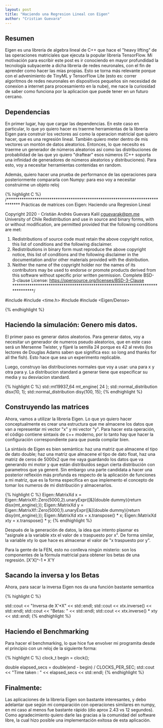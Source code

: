 ```yaml
---
layout: post
title: "Haciendo una Regresion Lineal con Eigen"
author: "Cristian Guevara"
---
```


## Resumen

Eigen es una librería de algebra lineal de C++ que hace el "heavy lifting" de las operaciones matriciales que ejecuta la popular librería TensorFlow. Mi motivación para escribir este post es ir conociendo en mayor profundidad la tecnología subyacente a dicha libreria de redes neuronales, con el fin de aprender como hacer las mías propias. Esto se torna más relevante porque con el advenimiento de TinyML y TensorFlow Lite (esto es: correr algoritmos de redes neuronales en dispositivos pequeños sin necesidad de conexion a internet para procesamiento en la nube), me nace la curiosidad de saber como funciona por la aplicacion que puede tener en un futuro cercano.

## Dependencias

En primer lugar, hay que cargar las dependencias. En este caso en particular, lo que yo quiero hacer es traerme herramientas de la libreria Eigen para construir los vectores asi como la operacion matricial que quiero hacer, que es una regresión lineal. También quiero meter dentro de mis vectores un montón de datos aleatorios. Entonces, lo que necesito es traerme un generador de números aleatorios así como las distribuciones de probabilidad de las que yo quiero "draftear" esos números (C++ soporta una infinidad de generadores de números aleatorios y distribuciones). Para esto, voy a necesitar herramientas contenidas en random.

Además, quiero hacer una prueba de performance de las operaciones para posteriormente compararla con Numpy: para eso voy a necesitar construirme un objeto reloj  

{% highlight C %}
/******************************************************************************
  Prácticas de matrices con Eigen: Haciendo una Regresion Lineal


  Copyright 2020 - Cristián Andrés Guevara Kalil <cguevarak@pm.me>
  University of Chile
  Redistribution and use in source and binary forms, with or without
  modification, are permitted provided that the following conditions
  are met:
  1. Redistributions of source code must retain the above copyright
  notice, this list of conditions and the following disclaimer.
  2. Redistributions in binary form must reproduce the above copyright
  notice, this list of conditions and the following disclaimer in the
  documentation and/or other materials provided with the distribution.
  3. Neither the name of the copyright holder nor the names of its
  contributors may be used to endorse or promote products derived from
  this software without specific prior written permission.
  Complete BSD-3-clause License: https://opensource.org/licenses/BSD-3-Clause
******************************************************************************/

#include <iostream>
#include <time.h>
#include <random>
#include <Eigen/Dense>

{% endhighlight %}

## Haciendo la simulación: Genero mis datos.

El primer paso es generar datos aleatorios. Para generar datos, voy a necesitar un generador de numeros pseudo aleatorios, que en este caso será un Mersenne Twister, y fijaré la semilla 24 porque es 42 al revés (los lectores de Douglas Adams saben que significa eso: so long and thanks for all the fish). Esto hace que sea un experimento replicable. 

Luego, construyo las distribuciones normales que voy a usar: una para x y otra para y. La distribucion standard a generar tiene que especificar su media y su desviacion standard.

{% highlight C %}
    std::mt19937_64 mt_engine{ 24 };
    std::normal_distribution<double> disx(10, 1);
    std::normal_distribution<double> disy(100, 15);
{% endhighlight %}

## Construyendo las matrices

Ahora, vamos a utilizar la libreria Eigen. Lo que yo quiero hacer conceptualmente es crear una estructura que me almacene los datos que van a representar mi vector "x" y mi vector "y". Para hacer esta operación, el código contiene sintaxis de c++ moderno, por lo tanto hay que hacer la configuración correspondiente para que pueda compilar bien.

La sintáxis de Eigen es bien semántica: haz una matriz que almacene el tipo de dato double; haz una matriz que almacene el tipo de dato float, haz una matriz de ceros de 5000x2 que me vaya guardando los datos que va generando mi motor y que están distribuidos segun cierta distribución con parametros que ya generé.  Sin embargo una parte candidata a hacer una posterior reflexión más profunda es respecto de la aplicación de funciones a mi matriz, que es la forma especifica en que implemento el concepto de tomar los numeros de mi distribución y almacenarlos.

{% highlight C %}
    Eigen::MatrixXd x = Eigen::MatrixXf::Zero(5000,2).unaryExpr([&](double dummy){return disx(mt_engine);});
    Eigen::MatrixXd y = Eigen::MatrixXf::Zero(5000,1).unaryExpr([&](double dummy){return disy(mt_engine);});
    Eigen::MatrixXd xtx = x.transpose() * x;
    Eigen::MatrixXd xty = x.transpose() * y;
{% endhighlight %}

Después de la generación de datos, la idea que intento plasmar es "asignale a la variable xtx el valor de x traspuesto por x".
De forma similar, la variable xty lo que hace es almacenar el valor de "x traspuesto por y". 

Para la gente de la FEN, esto no conlleva ningún misterio: son los componentes de la fórmula matricial para obtener los betas de una regresión. [X'X]^-1 * X'Y

## Sacando la inversa y los Betas

Ahora, para sacar la inversa Eigen nos da una función bastante semantica

{% highlight C %}

   std::cout << "Inversa de X'*X" << std::endl;
   std::cout << xtx.inverse() << std::endl;
   std::cout << "Betas: " << std::endl;
   std::cout << xtx.inverse() * xty << std::endl;
{% endhighlight %}

## Haciendo el Benchmarking

Para hacer el benchmarking, lo que hice fue envolver mi programita desde el principio con un reloj de la siguiente forma:

{% highlight C %}
  clock_t begin = clock();

  double elapsed_secs = double(end - begin) / CLOCKS_PER_SEC;
  std::cout << "Time taken : " << elapsed_secs << std::endl;
 {% endhighlight %}
 
 ## Finalmente: 
 
 Las aplicaciones de la libreria Eigen son bastante interesantes, y debo adelantar que según mi comparación con operaciones similares en numpy, en mi caso al menos fue bastante rápido (dio aprox 2.43 vs 12 segundos). Como agradecimiento quiero darle las gracias a la comunidad del software libre, la cual hizo posible una implementación exitosa de esta aplicación. 
 
